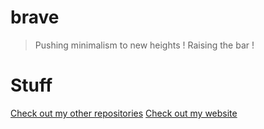 # brave

> Pushing minimalism to new heights !
> Raising the bar !

# Stuff
[Check out my other repositories](https://github.com/CodeRustyPro)
[Check out my website](https://www.devshah.ml)
